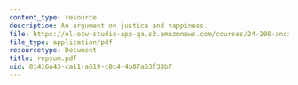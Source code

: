 ```yaml
---
content_type: resource
description: An argument on justice and happiness.
file: https://ol-ocw-studio-app-qa.s3.amazonaws.com/courses/24-200-ancient-philosophy-fall-2004/81416a43ca11a619c8c44b87a63f38b7_repsum.pdf
file_type: application/pdf
resourcetype: Document
title: repsum.pdf
uid: 81416a43-ca11-a619-c8c4-4b87a63f38b7
---
```

